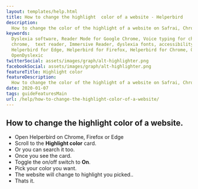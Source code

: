 ```yaml
---
layout: templates/help.html
title: How to change the highlight  color of a website - Helperbird
description:
  How to change the color of the highlight of a website on Safrai, Chrome, Firefox or Edge.
keywords:
  Dyslexia software, Reader Mode for Google Chrome, Voice typing for chrome, Text to speech for
  chrome,  text reader, Immersive Reader, dyslexia fonts, accessibility software, dyslexia software,
  Helperbird for Edge, Helperbird for Firefox, Helperbird for Chrome, Opendyslexic for Chrome,
  OpenDyslexic
twitterSocial: assets/images/graph/alt-highlighter.png
facebookSocial: assets/images/graph/alt-highlighter.png
featureTitle: Highlight color
featureDescription:
  How to change the color of the highlight of a website on Safrai, Chrome, Firefox or Edge.
date: 2020-01-07
tags: guideFeaturesMain
url: /help/how-to-change-the-highlight-color-of-a-website/
---
```


## How to change the highlight color of a website.

- Open Helperbird on Chrome, Firefox or Edge
- Scroll to the **Highlight color** card.
- Or you can search it too.
- Once you see the card.
- Toggle the on/off switch to **On**.
- Pick your color you want.
- The website will change to highlight you picked..
- Thats it.
